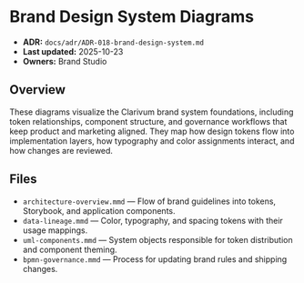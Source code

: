 # Brand Design System Diagrams
- **ADR:** `docs/adr/ADR-018-brand-design-system.md`
- **Last updated:** 2025-10-23
- **Owners:** Brand Studio

## Overview
These diagrams visualize the Clarivum brand system foundations, including token relationships, component structure, and governance workflows that keep product and marketing aligned. They map how design tokens flow into implementation layers, how typography and color assignments interact, and how changes are reviewed.

## Files
- `architecture-overview.mmd` — Flow of brand guidelines into tokens, Storybook, and application components.
- `data-lineage.mmd` — Color, typography, and spacing tokens with their usage mappings.
- `uml-components.mmd` — System objects responsible for token distribution and component theming.
- `bpmn-governance.mmd` — Process for updating brand rules and shipping changes.
